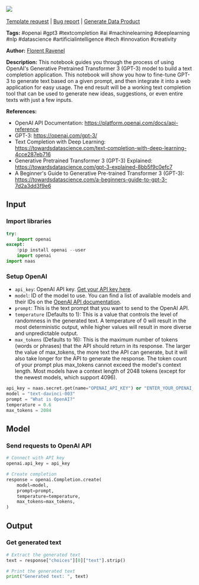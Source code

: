 <a href="https://app.naas.ai/user-redirect/naas/downloader?url=https://raw.githubusercontent.com/jupyter-naas/awesome-notebooks/master/OpenAI/OpenAI_Create_Completion.ipynb" target="_parent"><img src="https://naasai-public.s3.eu-west-3.amazonaws.com/open_in_naas.svg"/></a><br><br><a href="https://github.com/jupyter-naas/awesome-notebooks/issues/new?assignees=&labels=&template=template-request.md&title=Tool+-+Action+of+the+notebook+">Template request</a> | <a href="https://github.com/jupyter-naas/awesome-notebooks/issues/new?assignees=&labels=bug&template=bug_report.md&title=OpenAI+-+Create+Completion:+Error+short+description">Bug report</a> | <a href="https://app.naas.ai/user-redirect/naas/downloader?url=https://raw.githubusercontent.com/jupyter-naas/awesome-notebooks/master/Naas/Naas_Start_data_product.ipynb" target="_parent">Generate Data Product</a>

**Tags:** #openai #gpt3 #textcompletion #ai #machinelearning #deeplearning #nlp #datascience #artificialintelligence #tech #innovation #creativity

**Author:** [Florent Ravenel](https://www.linkedin.com/in/florent-ravenel/)

**Description:** This notebook guides you through the process of using OpenAI's Generative Pretrained Transformer 3 (GPT-3) model to build a text completion application. This notebook will show you how to fine-tune GPT-3 to generate text based on a given prompt, and then integrate it into a web application for easy usage. The end result will be a working text completion tool that can be used to generate new ideas, suggestions, or even entire texts with just a few inputs.

**References:**
- OpenAI API Documentation: https://platform.openai.com/docs/api-reference
- GPT-3: https://openai.com/gpt-3/
- Text Completion with Deep Learning: https://towardsdatascience.com/text-completion-with-deep-learning-4cce287eb716
- Generative Pretrained Transformer 3 (GPT-3) Explained: https://towardsdatascience.com/gpt-3-explained-8bb5f9c0efc7
- A Beginner's Guide to Generative Pre-trained Transformer 3 (GPT-3): https://towardsdatascience.com/a-beginners-guide-to-gpt-3-7d2a3dd3f9e6

## Input

### Import libraries


```python
try:
    import openai
except:
    !pip install openai --user
    import openai
import naas
```

### Setup OpenAI
- `api_key`: OpenAI API key. [Get your API key here](https://openai.com/docs/api-overview/).
- `model`: ID of the model to use. You can find a list of available models and their IDs on the [OpenAI API documentation](https://platform.openai.com/docs/models/overview).
- `prompt`: This is the text prompt that you want to send to the OpenAI API.
- `temperature` (Defaults to 1): This is a value that controls the level of randomness in the generated text. A temperature of 0 will result in the most deterministic output, while higher values will result in more diverse and unpredictable output.
- `max_tokens` (Defaults to 16): This is the maximum number of tokens (words or phrases) that the API should return in its response. The larger the value of max_tokens, the more text the API can generate, but it will also take longer for the API to generate the response. The token count of your prompt plus max_tokens cannot exceed the model's context length. Most models have a context length of 2048 tokens (except for the newest models, which support 4096).


```python
api_key = naas.secret.get(name="OPENAI_API_KEY") or "ENTER_YOUR_OPENAI_API_KEY"
model = "text-davinci-003"
prompt = "What is OpenAI?"
temperature = 0.6
max_tokens = 2084
```

## Model

### Send requests to OpenAI API


```python
# Connect with API key
openai.api_key = api_key

# Create completion
response = openai.Completion.create(
    model=model,
    prompt=prompt,
    temperature=temperature,
    max_tokens=max_tokens,
)
```

## Output

### Get generated text


```python
# Extract the generated text
text = response["choices"][0]["text"].strip()

# Print the generated text
print("Generated text: ", text)
```
